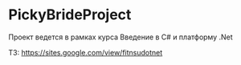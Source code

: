 # PickyBrideProject

Проект ведется в рамках курса Введение в C# и платформу .Net

ТЗ: https://sites.google.com/view/fitnsudotnet
